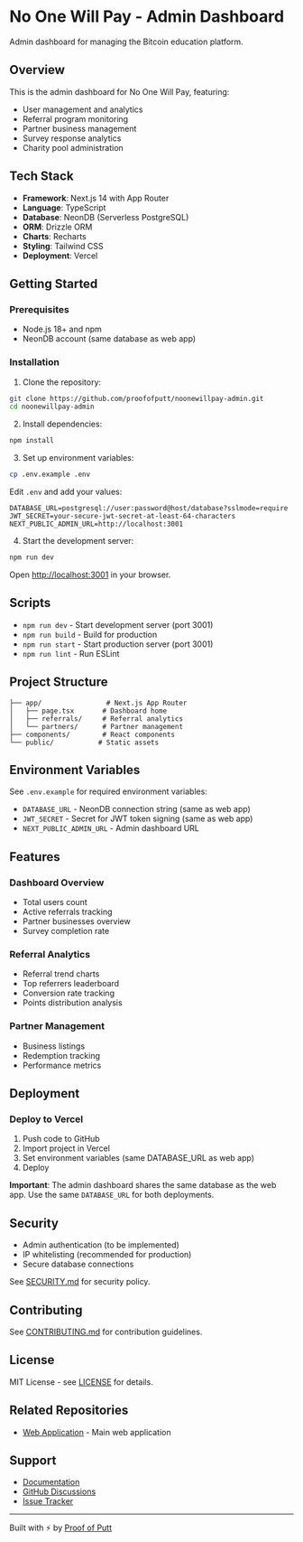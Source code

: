 # No One Will Pay - Admin Dashboard

Admin dashboard for managing the Bitcoin education platform.

## Overview

This is the admin dashboard for No One Will Pay, featuring:
- User management and analytics
- Referral program monitoring
- Partner business management
- Survey response analytics
- Charity pool administration

## Tech Stack

- **Framework**: Next.js 14 with App Router
- **Language**: TypeScript
- **Database**: NeonDB (Serverless PostgreSQL)
- **ORM**: Drizzle ORM
- **Charts**: Recharts
- **Styling**: Tailwind CSS
- **Deployment**: Vercel

## Getting Started

### Prerequisites

- Node.js 18+ and npm
- NeonDB account (same database as web app)

### Installation

1. Clone the repository:
```bash
git clone https://github.com/proofofputt/noonewillpay-admin.git
cd noonewillpay-admin
```

2. Install dependencies:
```bash
npm install
```

3. Set up environment variables:
```bash
cp .env.example .env
```

Edit `.env` and add your values:
```env
DATABASE_URL=postgresql://user:password@host/database?sslmode=require
JWT_SECRET=your-secure-jwt-secret-at-least-64-characters
NEXT_PUBLIC_ADMIN_URL=http://localhost:3001
```

4. Start the development server:
```bash
npm run dev
```

Open [http://localhost:3001](http://localhost:3001) in your browser.

## Scripts

- `npm run dev` - Start development server (port 3001)
- `npm run build` - Build for production
- `npm run start` - Start production server (port 3001)
- `npm run lint` - Run ESLint

## Project Structure

```
├── app/                # Next.js App Router
│   ├── page.tsx       # Dashboard home
│   ├── referrals/     # Referral analytics
│   └── partners/      # Partner management
├── components/        # React components
└── public/           # Static assets
```

## Environment Variables

See `.env.example` for required environment variables:

- `DATABASE_URL` - NeonDB connection string (same as web app)
- `JWT_SECRET` - Secret for JWT token signing (same as web app)
- `NEXT_PUBLIC_ADMIN_URL` - Admin dashboard URL

## Features

### Dashboard Overview
- Total users count
- Active referrals tracking
- Partner businesses overview
- Survey completion rate

### Referral Analytics
- Referral trend charts
- Top referrers leaderboard
- Conversion rate tracking
- Points distribution analysis

### Partner Management
- Business listings
- Redemption tracking
- Performance metrics

## Deployment

### Deploy to Vercel

1. Push code to GitHub
2. Import project in Vercel
3. Set environment variables (same DATABASE_URL as web app)
4. Deploy

**Important**: The admin dashboard shares the same database as the web app. Use the same `DATABASE_URL` for both deployments.

## Security

- Admin authentication (to be implemented)
- IP whitelisting (recommended for production)
- Secure database connections

See [SECURITY.md](./SECURITY.md) for security policy.

## Contributing

See [CONTRIBUTING.md](./CONTRIBUTING.md) for contribution guidelines.

## License

MIT License - see [LICENSE](./LICENSE) for details.

## Related Repositories

- [Web Application](https://github.com/proofofputt/noonewillpay-web) - Main web application

## Support

- [Documentation](https://docs.noonewillpay.com)
- [GitHub Discussions](https://github.com/proofofputt/noonewillpay-admin/discussions)
- [Issue Tracker](https://github.com/proofofputt/noonewillpay-admin/issues)

---

Built with ⚡ by [Proof of Putt](https://github.com/proofofputt)
